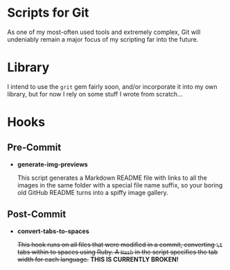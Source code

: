 # Scripts for Git
As one of my most-often used tools and extremely complex, Git will undeniably remain a major focus of my scripting far into the future.

# Library
I intend to use the `grit` gem fairly soon, and/or incorporate it into my own library, but for now I rely on some stuff I wrote from scratch...

# Hooks

## Pre-Commit

- **generate-img-previews**

    This script generates a Markdown README file with links to all the images in the same folder with a special file name suffix, so your boring old GitHub README turns into a spiffy image gallery.
    
## Post-Commit

- **convert-tabs-to-spaces**

    ~~This hook runs on all files that were modified in a commit, converting `\t` tabs within to spaces using Ruby. A `Hash` in the script specifies the tab width for each language.~~ **THIS IS CURRENTLY BROKEN!**